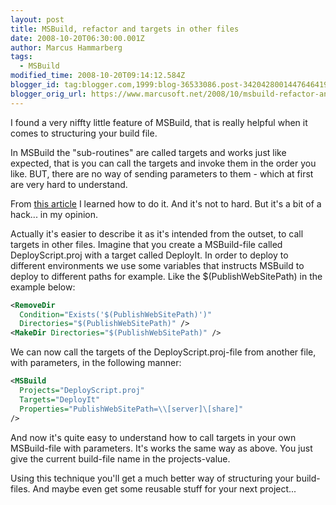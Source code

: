 ```yaml
---
layout: post
title: MSBuild, refactor and targets in other files
date: 2008-10-20T06:30:00.001Z
author: Marcus Hammarberg
tags:
  - MSBuild
modified_time: 2008-10-20T09:14:12.584Z
blogger_id: tag:blogger.com,1999:blog-36533086.post-3420428001447646419
blogger_orig_url: https://www.marcusoft.net/2008/10/msbuild-refactor-and-targets-in-other.html
---
```


I found a very niffty little feature of MSBuild, that is really helpful when it comes to structuring your build file.

In MSBuild the "sub-routines" are called targets and works just like expected, that is you can call the targets and invoke them in the order you like. BUT, there are no way of sending parameters to them - which at first are very hard to understand.

From [this article](http://dotnet.sys-con.com/node/253420) I learned how to do it. And it's not to hard. But it's a bit of a hack... in my opinion.

Actually it's easier to describe it as it's intended from the outset, to call targets in other files. Imagine that you create a MSBuild-file called DeployScript.proj with a target called DeployIt. In order to deploy to different environments we use some variables that instructs MSBuild to deploy to different paths for example. Like the $(PublishWebSitePath) in the example below:

```xml
<RemoveDir
  Condition="Exists('$(PublishWebSitePath)')"
  Directories="$(PublishWebSitePath)" />
<MakeDir Directories="$(PublishWebSitePath)" />
```

We can now call the targets of the DeployScript.proj-file from another file, with parameters, in the following manner:

```xml
<MSBuild
  Projects="DeployScript.proj"
  Targets="DeployIt"
  Properties="PublishWebSitePath=\\[server]\[share]"
/>
```

And now it's quite easy to understand how to call targets in your own MSBuild-file with parameters. It's works the same way as above. You just give the current build-file name in the projects-value.

Using this technique you'll get a much better way of structuring your build-files. And maybe even get some reusable stuff for your next project...